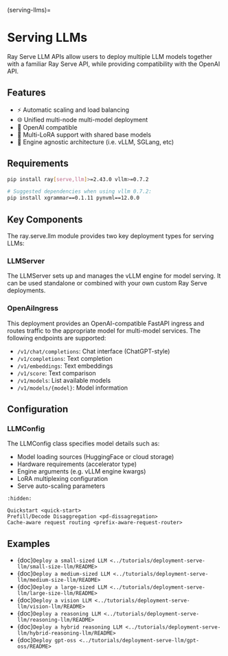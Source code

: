 (serving-llms)=

# Serving LLMs

Ray Serve LLM APIs allow users to deploy multiple LLM models together with a familiar Ray Serve API, while providing compatibility with the OpenAI API.

## Features

- ⚡️ Automatic scaling and load balancing
- 🌐 Unified multi-node multi-model deployment
- 🔌 OpenAI compatible
- 🔄 Multi-LoRA support with shared base models
- 🚀 Engine agnostic architecture (i.e. vLLM, SGLang, etc)

## Requirements

```bash
pip install ray[serve,llm]>=2.43.0 vllm>=0.7.2

# Suggested dependencies when using vllm 0.7.2:
pip install xgrammar==0.1.11 pynvml==12.0.0
```

## Key Components

The ray.serve.llm module provides two key deployment types for serving LLMs:

### LLMServer

The LLMServer sets up and manages the vLLM engine for model serving. It can be used standalone or combined with your own custom Ray Serve deployments.

### OpenAiIngress

This deployment provides an OpenAI-compatible FastAPI ingress and routes traffic to the appropriate model for multi-model services. The following endpoints are supported:

- `/v1/chat/completions`: Chat interface (ChatGPT-style)
- `/v1/completions`: Text completion
- `/v1/embeddings`: Text embeddings
- `/v1/score`: Text comparison
- `/v1/models`: List available models
- `/v1/models/{model}`: Model information

## Configuration

### LLMConfig

The LLMConfig class specifies model details such as:

- Model loading sources (HuggingFace or cloud storage)
- Hardware requirements (accelerator type)
- Engine arguments (e.g. vLLM engine kwargs)
- LoRA multiplexing configuration
- Serve auto-scaling parameters

```{toctree}
:hidden:

Quickstart <quick-start>
Prefill/Decode Disaggregation <pd-dissagregation>
Cache-aware request routing <prefix-aware-request-router>
```

## Examples

- {doc}`Deploy a small-sized LLM <../tutorials/deployment-serve-llm/small-size-llm/README>`
- {doc}`Deploy a medium-sized LLM <../tutorials/deployment-serve-llm/medium-size-llm/README>`
- {doc}`Deploy a large-sized LLM <../tutorials/deployment-serve-llm/large-size-llm/README>`
- {doc}`Deploy a vision LLM <../tutorials/deployment-serve-llm/vision-llm/README>`
- {doc}`Deploy a reasoning LLM <../tutorials/deployment-serve-llm/reasoning-llm/README>`
- {doc}`Deploy a hybrid reasoning LLM <../tutorials/deployment-serve-llm/hybrid-reasoning-llm/README>`
- {doc}`Deploy gpt-oss <../tutorials/deployment-serve-llm/gpt-oss/README>`
